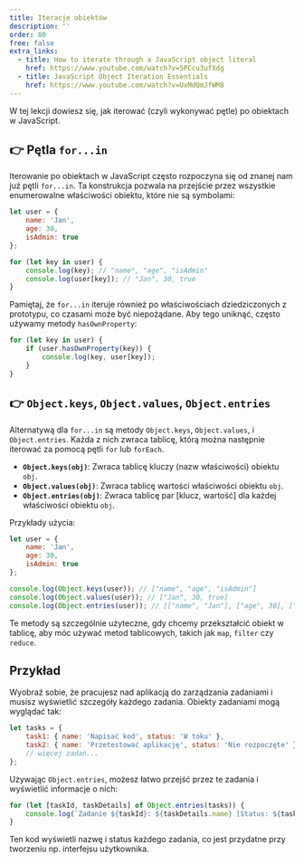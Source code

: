 ```yaml
---
title: Iteracje obiektów
description: ''
order: 80
free: false
extra_links:
  - title: How to iterate through a JavaScript object literal
    href: https://www.youtube.com/watch?v=5PCcu3ufXdg
  - title: JavaScript Object Iteration Essentials
    href: https://www.youtube.com/watch?v=UxMdQmJfWM8
---
```


W tej lekcji dowiesz się, jak iterować (czyli wykonywać pętle) po obiektach w JavaScript.

## 👉 Pętla `for...in`

Iterowanie po obiektach w JavaScript często rozpoczyna się od znanej nam już pętli `for...in`. Ta konstrukcja pozwala na przejście przez wszystkie enumerowalne właściwości obiektu, które nie są symbolami:

```javascript
let user = {
	name: 'Jan',
	age: 30,
	isAdmin: true
};

for (let key in user) {
	console.log(key); // "name", "age", "isAdmin"
	console.log(user[key]); // "Jan", 30, true
}
```

Pamiętaj, że `for...in` iteruje również po właściwościach dziedziczonych z prototypu, co czasami może być niepożądane. Aby tego uniknąć, często używamy metody `hasOwnProperty`:

```javascript
for (let key in user) {
	if (user.hasOwnProperty(key)) {
		console.log(key, user[key]);
	}
}
```

## 👉 `Object.keys`, `Object.values`, `Object.entries`

Alternatywą dla `for...in` są metody `Object.keys`, `Object.values`, i `Object.entries`. Każda z nich zwraca tablicę, którą można następnie iterować za pomocą pętli `for` lub `forEach`.

- **`Object.keys(obj)`**: Zwraca tablicę kluczy (nazw właściwości) obiektu `obj`.
- **`Object.values(obj)`**: Zwraca tablicę wartości właściwości obiektu `obj`.
- **`Object.entries(obj)`**: Zwraca tablicę par [klucz, wartość] dla każdej właściwości obiektu `obj`.

Przykłady użycia:

```javascript
let user = {
	name: 'Jan',
	age: 30,
	isAdmin: true
};

console.log(Object.keys(user)); // ["name", "age", "isAdmin"]
console.log(Object.values(user)); // ["Jan", 30, true]
console.log(Object.entries(user)); // [["name", "Jan"], ["age", 30], ["isAdmin", true]]
```

Te metody są szczególnie użyteczne, gdy chcemy przekształcić obiekt w tablicę, aby móc używać metod tablicowych, takich jak `map`, `filter` czy `reduce`.

## Przykład

Wyobraź sobie, że pracujesz nad aplikacją do zarządzania zadaniami i musisz wyświetlić szczegóły każdego zadania. Obiekty zadaniami mogą wyglądać tak:

```javascript
let tasks = {
	task1: { name: 'Napisać kod', status: 'W toku' },
	task2: { name: 'Przetestować aplikację', status: 'Nie rozpoczęte' }
	// więcej zadań...
};
```

Używając `Object.entries`, możesz łatwo przejść przez te zadania i wyświetlić informacje o nich:

```javascript
for (let [taskId, taskDetails] of Object.entries(tasks)) {
	console.log(`Zadanie ${taskId}: ${taskDetails.name} [Status: ${taskDetails.status}]`);
}
```

Ten kod wyświetli nazwę i status każdego zadania, co jest przydatne przy tworzeniu np. interfejsu użytkownika.
